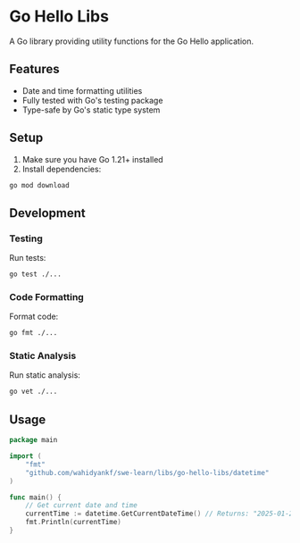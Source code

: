 # Go Hello Libs

A Go library providing utility functions for the Go Hello application.

## Features

- Date and time formatting utilities
- Fully tested with Go's testing package
- Type-safe by Go's static type system

## Setup

1. Make sure you have Go 1.21+ installed
2. Install dependencies:

```bash
go mod download
```

## Development

### Testing

Run tests:

```bash
go test ./...
```

### Code Formatting

Format code:

```bash
go fmt ./...
```

### Static Analysis

Run static analysis:

```bash
go vet ./...
```

## Usage

```go
package main

import (
    "fmt"
    "github.com/wahidyankf/swe-learn/libs/go-hello-libs/datetime"
)

func main() {
    // Get current date and time
    currentTime := datetime.GetCurrentDateTime() // Returns: "2025-01-27 14:23:14"
    fmt.Println(currentTime)
}
```
